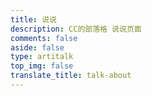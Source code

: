 ```yaml
---
title: 说说
description: CC的部落格 说说页面
comments: false
aside: false
type: artitalk
top_img: false
translate_title: talk-about
---
```

